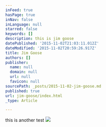 ```yaml
---
inFeed: true
hasPage: true
inNav: false
inLanguage: null
starred: false
keywords: []
description: this is jim goose
datePublished: '2015-11-02T21:03:11.012Z'
dateModified: '2015-11-02T20:59:26.917Z'
title: Jim Goose
authors: []
publisher:
  name: null
  domain: null
  url: null
  favicon: null
sourcePath: _posts/2015-11-02-jim-goose.md
published: true
url: jim-goose/index.html
_type: Article

---
```

this is another test ![](https://the-grid-user-content.s3-us-west-2.amazonaws.com/97fbebba-b0b8-4406-8b5e-19bff2297a60.jpg)